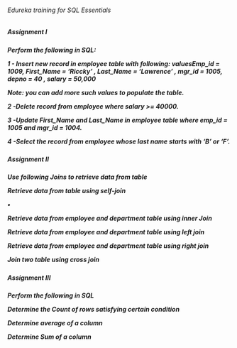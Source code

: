 <h6>Edureka training for SQL Essentials<h6>

<h5>Assignment I<h5>

Perform the following in SQL:

<p>1 - Insert new record in employee table with following:
 valuesEmp_id = 1009, 
 First_Name = ‘Riccky’ , 
 Last_Name = ‘Lawrence’ , 
 mgr_id = 1005, depno = 40 ,
 salary = 50,000</p>

 Note: you can add more such values to populate the table.
 
 <p>2 -Delete record from employee where salary >= 40000.</p>
 
 <p>3 -Update First_Name and Last_Name in employee table where emp_id = 1005 and mgr_id = 1004.</p>
 
 <p>4 -Select the record from employee whose last name starts with ‘B’ or ‘F’.</p>

<h5>Assignment II<h5>

Use following Joins to retrieve data from table

<p> Retrieve data from table using self-join </p>

•<p>Retrieve data from employee and department table using inner Join</P>
<p> Retrieve data from employee and department table using left join</p>
<p> Retrieve data from employee and department table using right join</p>
<p>Join two table using cross join</p>

<h5>Assignment III<h5>

Perform the following in SQL

<p>Determine the Count of rows satisfying certain condition<p>
<p>Determine average of a column</p>
<p>Determine Sum of a column</p>
